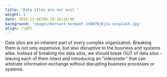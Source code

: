 ```yaml
---
title: 'Data silos are not evil '
weight: 4
date: 2018-12-06T09:29:16+10:00
background: 'images/bernard-hermant-1nDW7BjBj1s-unsplash.jpg'
align: right
---
```


Data silos are an inherent part of every complex organization. Breaking them is not only expensive, but also disruptive to the business and systems alike. 
Instead of breaking the data silos, we should break OUT of data silos - leaving each of them intact and introducing an "interpreter" that can arbitrate information exchange without disrupting business processes or systems.
